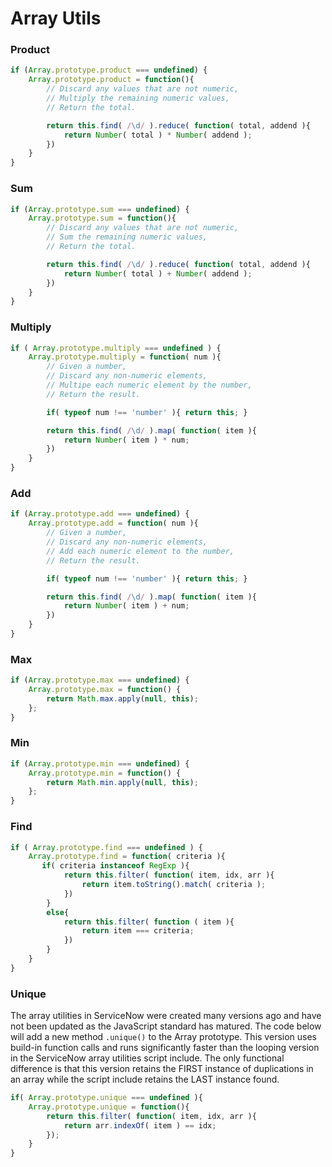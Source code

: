 # Array Utils


### Product
```javascript
if (Array.prototype.product === undefined) {
    Array.prototype.product = function(){
        // Discard any values that are not numeric,
        // Multiply the remaining numeric values,
        // Return the total.

        return this.find( /\d/ ).reduce( function( total, addend ){
            return Number( total ) * Number( addend );
        })
    }
}
```

### Sum
```javascript
if (Array.prototype.sum === undefined) {
    Array.prototype.sum = function(){
        // Discard any values that are not numeric,
        // Sum the remaining numeric values,
        // Return the total.

        return this.find( /\d/ ).reduce( function( total, addend ){
            return Number( total ) + Number( addend );
        })
    }
}
```

### Multiply
```javascript
if ( Array.prototype.multiply === undefined ) {
    Array.prototype.multiply = function( num ){
        // Given a number,
        // Discard any non-numeric elements,
        // Multipe each numeric element by the number,
        // Return the result.

        if( typeof num !== 'number' ){ return this; }

        return this.find( /\d/ ).map( function( item ){
            return Number( item ) * num;
        })
    }
}
```

### Add
```javascript
if (Array.prototype.add === undefined) {
    Array.prototype.add = function( num ){
        // Given a number,
        // Discard any non-numeric elements,
        // Add each numeric element to the number,
        // Return the result.

        if( typeof num !== 'number' ){ return this; }

        return this.find( /\d/ ).map( function( item ){
            return Number( item ) + num;
        })
    }
}
```

### Max
```javascript
if (Array.prototype.max === undefined) {
    Array.prototype.max = function() {
        return Math.max.apply(null, this);
    };
}
```

### Min
```javascript
if (Array.prototype.min === undefined) {
    Array.prototype.min = function() {
        return Math.min.apply(null, this);
    };
}
```

### Find
```javascript
if ( Array.prototype.find === undefined ) {
    Array.prototype.find = function( criteria ){
       if( criteria instanceof RegExp ){
            return this.filter( function( item, idx, arr ){
                return item.toString().match( criteria );
            })
        }
        else{
            return this.filter( function ( item ){
                return item === criteria;
            })
        }
    }
}
```

### Unique

The array utilities in ServiceNow were created many versions ago and have not been updated as the JavaScript standard has matured. The code below will add a new method `.unique()` to the Array prototype. This version uses build-in function calls and runs significantly faster than the looping version in the ServiceNow array utilities script include. The only functional difference is that this version retains the FIRST instance of duplications in an array while the script include retains the LAST instance found.  
```javascript
if( Array.prototype.unique === undefined ){
    Array.prototype.unique = function(){
        return this.filter( function( item, idx, arr ){
            return arr.indexOf( item ) == idx;
        });
    }
}
```